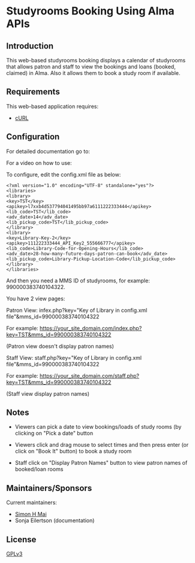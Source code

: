 # Studyrooms Booking Using Alma APIs

## Introduction

This web-based studyrooms booking  displays a calendar of studyrooms that allows patron and staff to view the bookings and loans (booked, claimed) in Alma. Also it allows them to book a study room if available.

## Requirements

This web-based application requires:

* [cURL](https://www.php.net/manual/en/book.curl.php)

## Configuration

For detailed documentation go to: 

For a video on how to use: 

To configure, edit the config.xml file as below: 

```
<?xml version="1.0" encoding="UTF-8" standalone="yes"?>
<libraries>
<library>
<key>TST</key>
<apikey>l7xxb4d537794041495bb97a6111222333444</apikey>
<lib_code>TST</lib_code>
<adv_date>14</adv_date>
<lib_pickup_code>TST</lib_pickup_code>
</library>
<library>
<key>Library-Key-2</key>
<apikey>111222333444_API_Key2_555666777</apikey>
<lib_code>Library-Code-for-Opening-Hours</lib_code>
<adv_date>28-how-many-future-days-patron-can-book</adv_date>
<lib_pickup_code>Library-Pickup-Location-Code</lib_pickup_code>
</library>
</libraries>
```

And then you need a MMS ID of studyrooms, for example: 990000383740104322. 

You have 2 view pages:

Patron View: infex.php?key="Key of Library in config.xml file"&mms_id=990000383740104322

For example: https://your_site_domain.com/index.php?key=TST&mms_id=990000383740104322

(Patron view doesn't display patron names)

Staff View: staff.php?key="Key of Library in config.xml file"&mms_id=990000383740104322

For example: https://your_site_domain.com/staff.php?key=TST&mms_id=990000383740104322

(Staff view display patron names)

## Notes

- Viewers can pick a date to view bookings/loads of study rooms (by clicking on "Pick a date" button

- Viewers click and drag mouse to select times and then press enter (or click on "Book It" button) to book a study room

- Staff click on "Display Patron Names" button to view patron names of booked/loan rooms

## Maintainers/Sponsors

Current maintainers:

* [Simon H Mai](https://github.com/simonhm)
* Sonja Eilertson (documentation)

## License

[GPLv3](http://www.gnu.org/licenses/gpl-3.0.txt)
